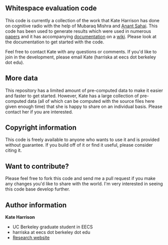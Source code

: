 Whitespace evaluation code
--------------------------

This code is currently a collection of the work that Kate Harrison has done on cognitive radio with the help of Mubaraq Mishra and [Anant Sahai](http://eecs.berkeley.edu/~sahai). This code has been used to generate results which were used in numerous [papers](http://inst.eecs.berkeley.edu/~harriska/CR/wiki/doku.php?id=papers) and it has accompanying [documentation](http://inst.eecs.berkeley.edu/~harriska/CR/wiki/doku.php?id=code) on a [wiki](http://inst.eecs.berkeley.edu/~harriska/CR/wiki/). Please look at the documentation to get started with the code.

Feel free to contact Kate with any questions or comments. If you'd like to join in the development, please email Kate (harriska at eecs dot berkeley dot edu).


More data
---------
This repository has a limited amount of pre-computed data to make it easier and faster to get started. However, Kate has a large collection of pre-computed data (all of which can be computed with the source files here given enough time) that she is happy to share on an individual basis. Please contact her if you are interested.


Copyright information
---------------------
This code is freely available to anyone who wants to use it and is
provided without guarantee. If you build off of it or find it useful,
please consider citing it.


Want to contribute?
-------------------
Please feel free to fork this code and send me a pull request if you make any changes you'd like to share with the world. I'm very interested in seeing this code base develop further.


Author information
------------------
**Kate Harrison**
 * UC Berkeley graduate student in EECS
 * harriska at eecs dot berkeley dot edu
 * [Research website](http://inst.eecs.berkeley.edu/~harriska/)
